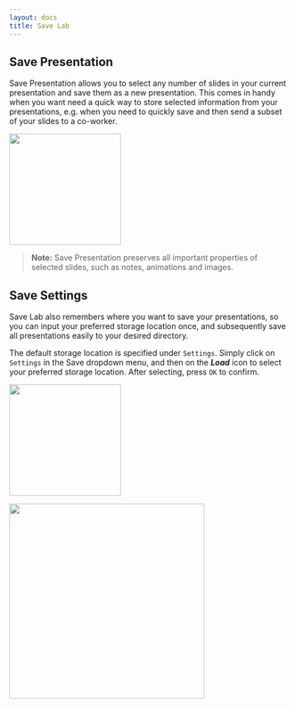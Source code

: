 ```yaml
---
layout: docs
title: Save Lab
---
```


## <a class="anchor-bookmark" id="save-presentation"></a> Save Presentation
Save Presentation allows you to select any number of slides in your current presentation and save them as a new presentation. This comes in handy when you want need a quick way to store selected information from your presentations, e.g. when you need to quickly save and then send a subset of your slides to a co-worker.

<p>
  <img src="{{ site.baseurl }}/img/docs/save-lab/save-lab-presentation.png" width="200">
</p>

> **Note:** Save Presentation preserves all important properties of selected slides, such as notes, animations and images.

## <a class="anchor-bookmark" id="save-settings"></a> Save Settings
Save Lab also remembers where you want to save your presentations, so you can input your preferred storage location once, and subsequently save all presentations easily to your desired directory.

The default storage location is specified under `Settings`. Simply click on `Settings` in the Save dropdown menu, and then on the ***Load*** icon to select your preferred storage location. After selecting, press `OK` to confirm.

<p>
  <img src="{{ site.baseurl }}/img/docs/save-lab/save-lab-settings-1.png" width="200">
</p>

<p>
  <img src="{{ site.baseurl }}/img/docs/save-lab/save-lab-settings-2.png" width="350">
</p>

